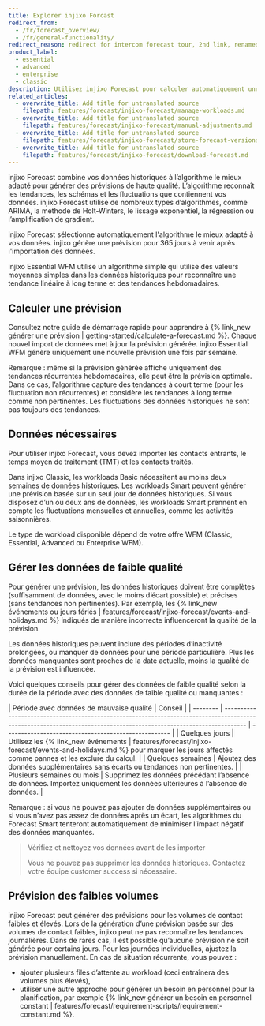 ```yaml
---
title: Explorer injixo Forcast
redirect_from:
  - /fr/forecast_overview/
  - /fr/general-functionality/
redirect_reason: redirect for intercom forecast tour, 2nd link, renamed article in june 2021
product_label:
  - essential
  - advanced
  - enterprise
  - classic
description: Utilisez injixo Forecast pour calculer automatiquement une prévision du volume de contacts et du temps moyen de traitement (TMT).
related_articles:
  - overwrite_title: Add title for untranslated source
    filepath: features/forecast/injixo-forecast/manage-workloads.md
  - overwrite_title: Add title for untranslated source
    filepath: features/forecast/injixo-forecast/manual-adjustments.md
  - overwrite_title: Add title for untranslated source
    filepath: features/forecast/injixo-forecast/store-forecast-versions.md
  - overwrite_title: Add title for untranslated source
    filepath: features/forecast/injixo-forecast/download-forecast.md
---
```


injixo Forecast combine vos données historiques à l’algorithme le mieux adapté pour générer des prévisions de haute qualité. L’algorithme reconnaît les tendances, les schémas et les fluctuations que contiennent vos données. injixo Forecast utilise de nombreux types d’algorithmes, comme ARIMA, la méthode de Holt-Winters, le lissage exponentiel, la régression ou l’amplification de gradient. 

injixo Forecast sélectionne automatiquement l'algorithme le mieux adapté à vos données. injixo génère une prévision pour 365 jours à venir après l'importation des données.

injixo Essential WFM utilise un algorithme simple qui utilise des valeurs moyennes simples dans les données historiques pour reconnaître une tendance linéaire à long terme et des tendances hebdomadaires.

## Calculer une prévision

Consultez notre guide de démarrage rapide pour apprendre à {% link_new générer une prévision | getting-started/calculate-a-forecast.md %}. Chaque nouvel import de données met à jour la prévision générée. injixo Essential WFM génère uniquement une nouvelle prévision une fois par semaine.

Remarque&nbsp;: même si la prévision générée affiche uniquement des tendances récurrentes hebdomadaires, elle peut être la prévision optimale. Dans ce cas, l’algorithme capture des tendances à court terme (pour les fluctuation non récurrentes) et considère les tendances à long terme comme non pertinentes. Les fluctuations des données historiques ne sont pas toujours des tendances.

## Données nécessaires

Pour utiliser injixo Forecast, vous devez importer les contacts entrants, le temps moyen de traitement (TMT) et les contacts traités.

Dans injixo Classic, les workloads Basic nécessitent au moins deux semaines de données historiques. Les workloads Smart peuvent générer une prévision basée sur un seul jour de données historiques. Si vous disposez d’un ou deux ans de données, les workloads Smart prennent en compte les fluctuations mensuelles et annuelles, comme les activités saisonnières.

Le type de workload disponible dépend de votre offre WFM (Classic, Essential, Advanced ou Enterprise WFM).

## Gérer les données de faible qualité

Pour générer une prévision, les données historiques doivent être complètes (suffisamment de données, avec le moins d’écart possible) et précises (sans tendances non pertinentes). Par exemple, les {% link_new événements ou jours fériés | features/forecast/injixo-forecast/events-and-holidays.md %} indiqués de manière incorrecte influenceront la qualité de la prévision.

Les données historiques peuvent inclure des périodes d’inactivité prolongées, ou manquer de données pour une période particulière. Plus les données manquantes sont proches de la date actuelle, moins la qualité de la prévision est influencée. 

Voici quelques conseils pour gérer des données de faible qualité selon la durée de la période avec des données de faible qualité ou manquantes&nbsp;:

| Période avec données de mauvaise qualité     | Conseil                                                                                                                                                         |
| -------- | ------------------------------------------------------------------------------------------------------------------------------------------------------------------- | ---------------------------------------------------- |
| Quelques jours | Utilisez les {% link_new événements | features/forecast/injixo-forecast/events-and-holidays.md %} pour marquer les jours affectés comme pannes et les exclure du calcul.                                  |
| Quelques semaines    | Ajoutez des données supplémentaires sans écarts ou tendances non pertinentes. |
| Plusieurs semaines ou mois  | Supprimez les données précédant l’absence de données. Importez uniquement les données ultérieures à l’absence de données.                            |

Remarque&nbsp;: si vous ne pouvez pas ajouter de données supplémentaires ou si vous n’avez pas assez de données après un écart, les algorithmes du Forecast Smart tenteront automatiquement de minimiser l’impact négatif des données manquantes.

> Vérifiez et nettoyez vos données avant de les importer
>
> Vous ne pouvez pas supprimer les données historiques. Contactez votre équipe customer success si nécessaire.

## Prévision des faibles volumes

injixo Forecast peut générer des prévisions pour les volumes de contact faibles et élevés. Lors de la génération d’une prévision basée sur des volumes de contact faibles, injixo peut ne pas reconnaître les tendances journalières. Dans de rares cas, il est possible qu’aucune prévision ne soit générée pour certains jours. Pour les journées individuelles, ajustez la prévision manuellement. En cas de situation récurrente, vous pouvez&nbsp;:

- ajouter plusieurs files d’attente au workload (ceci entraînera des volumes plus élevés),
- utiliser une autre approche pour générer un besoin en personnel pour la planification, par exemple {% link_new générer un besoin en personnel constant | features/forecast/requirement-scripts/requirement-constant.md %}.
